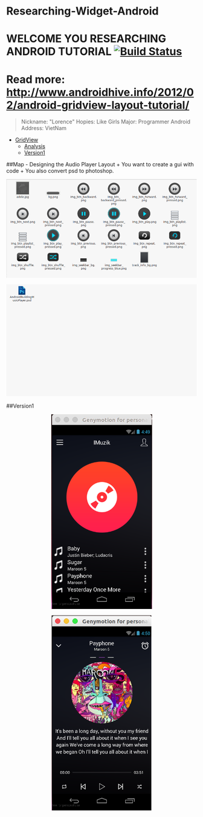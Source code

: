 # Researching-Widget-Android
# WELCOME YOU RESEARCHING ANDROID TUTORIAL [![Build Status](https://travis-ci.org/nomensa/jquery.hide-show.svg)](https://travis-ci.org/nomensa/jquery.hide-show.svg?branch=master)

# Read more: http://www.androidhive.info/2012/02/android-gridview-layout-tutorial/

> Nickname: "Lorence"
> Hopies: Like Girls
> Major: Programmer Android 
> Address: VietNam

- [GridView](#gridview)
  - [Analysis](#analysis)
  - [Version1](#version1)

##Map
    - Designing the Audio Player Layout
    + You want to create a gui with code
    + You also convert psd to photoshop.
<p align="center">
  <img src="https://github.com/danisluis6/App-Music/blob/version1/App/1.png">
</p>
<p align="center">
  <img src="https://github.com/danisluis6/App-Music/blob/version1/App/2.png">
</p>
##Version1
<p align="center">
  <img src="https://github.com/danisluis6/App-Music/blob/version1/App/3.png">
</p>
<p align="center">
  <img src="https://github.com/danisluis6/App-Music/blob/version1/App/4.png">
</p>


